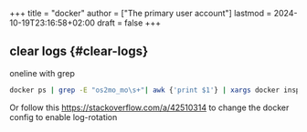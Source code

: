 +++
title = "docker"
author = ["The primary user account"]
lastmod = 2024-10-19T23:16:58+02:00
draft = false
+++

## clear logs {#clear-logs}

oneline with grep

```sh
docker ps | grep -E "os2mo_mo\s+"| awk {'print $1'} | xargs docker inspect --format='{{.LogPath}}' | sudo  xargs truncate -s 0
```

Or follow this <https://stackoverflow.com/a/42510314> to change the docker config to enable log-rotation
